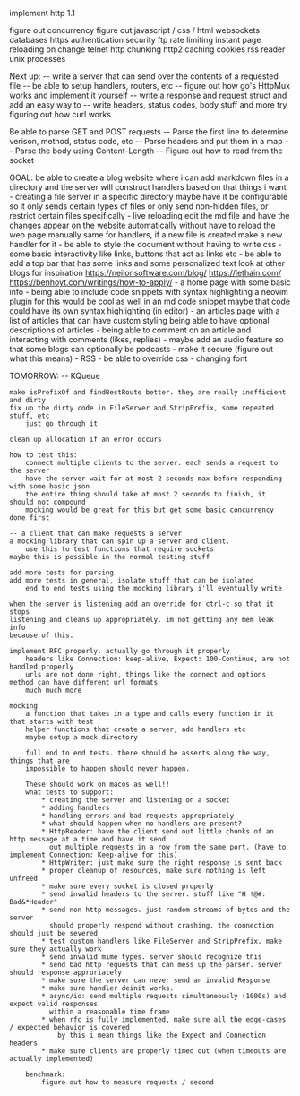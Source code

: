 implement http 1.1

figure out concurrency
figure out javascript / css / html
websockets
databases
https
authentication
security
ftp
rate limiting
instant page reloading on change
telnet
http chunking
http2
caching
cookies
rss reader
unix processes

Next up:
    -- write a server that can send over the contents of a requested file
    -- be able to setup handlers, routers, etc
    -- figure out how go's HttpMux works and implement it yourself
    -- write a response and request struct and add an easy way to 
    -- write headers, status codes, body stuff and more
    try figuring out how curl works

Be able to parse GET and POST requests
    -- Parse the first line to determine verison, method, status code, etc
    -- Parse headers and put them in a map
    -- Parse the body using Content-Length
    -- Figure out how to read from the socket

GOAL:
    be able to create a blog website where i can add markdown
    files in a directory and the server will construct handlers based on that
    things i want
        - creating a file server in a specific directory
            maybe have it be configurable so it only sends certain types of files
            or only send non-hidden files, or restrict certain files specifically
        - live reloading
            edit the md file and have the changes appear on the website automatically
            without have to reload the web page manually
            same for handlers, if a new file is created make a new handler for it
        - be able to style the document without having to write css
        - some basic interactivity like links, buttons that act as links etc
        - be able to add a top bar that has some links and some personalized text
            look at other blogs for inspiration
            https://neilonsoftware.com/blog/
            https://lethain.com/
            https://benhoyt.com/writings/how-to-apply/
        - a home page with some basic info
        - being able to include code snippets with syntax highlighting
            a neovim plugin for this would be cool as well
            in an md code snippet maybe that code could have its own syntax highlighting (in editor)
        - an articles page with a list of articles that can have custom styling
            being able to have optional descriptions of articles
        - being able to comment on an article and interacting with comments (likes, replies)
        - maybe add an audio feature so that some blogs can optionally be podcasts
        - make it secure (figure out what this means)
        - RSS
        - be able to override css
        - changing font

TOMORROW:
    -- KQueue

    make isPrefixOf and findBestRoute better. they are really inefficient and dirty
    fix up the dirty code in FileServer and StripPrefix, some repeated stuff, etc
        just go through it
    
    clean up allocation if an error occurs

    how to test this:
        connect multiple clients to the server. each sends a request to the server
        have the server wait for at most 2 seconds max before responding with some basic json
        the entire thing should take at most 2 seconds to finish, it should not compound
        mocking would be great for this but get some basic concurrency done first

    -- a client that can make requests a server
    a mocking library that can spin up a server and client.
        use this to test functions that require sockets
    maybe this is possible in the normal testing stuff

    add more tests for parsing
    add more tests in general, isolate stuff that can be isolated
        end to end tests using the mocking library i'll eventually write

    when the server is listening add an override for ctrl-c so that it stops
    listening and cleans up appropriately. im not getting any mem leak info 
    because of this.
    
    implement RFC properly. actually go through it properly
        headers like Connection: keep-alive, Expect: 100-Continue, are not handled properly
        urls are not done right, things like the connect and options method can have different url formats
        much much more

    mocking
        a function that takes in a type and calls every function in it that starts with test
        helper functions that create a server, add handlers etc
        maybe setup a mock directory
    
        full end to end tests. there should be asserts along the way, things that are
        impossible to happen should never happen. 

        These should work on macos as well!!
        what tests to support:
            * creating the server and listening on a socket
            * adding handlers
            * handling errors and bad requests appropriately
            * what should happen when no handlers are present?
            * HttpReader: have the client send out little chunks of an http message at a time and have it send 
              out multiple requests in a row from the same port. (have to implement Connection: Keep-alive for this)
            * HttpWriter: just make sure the right response is sent back
            * proper cleanup of resources, make sure nothing is left unfreed
            * make sure every socket is closed properly
            * send invalid headers to the server. stuff like "H !@#: Bad&*Header"
            * send non http messages. just random streams of bytes and the server
              should properly respond without crashing. the connection should just be severed
            * test custom handlers like FileServer and StripPrefix. make sure they actually work
            * send invalid mime types. server should recognize this
            * send bad http requests that can mess up the parser. server should response approriately
            * make sure the server can never send an invalid Response
            * make sure handler deinit works.
            * async/io: send multiple requests simultaneously (1000s) and expect valid responses
              within a reasonable time frame
            * when rfc is fully implemented, make sure all the edge-cases / expected behavior is covered
                by this i mean things like the Expect and Connection headers
            * make sure clients are properly timed out (when timeouts are actually implemented)

        benchmark:
            figure out how to measure requests / second
